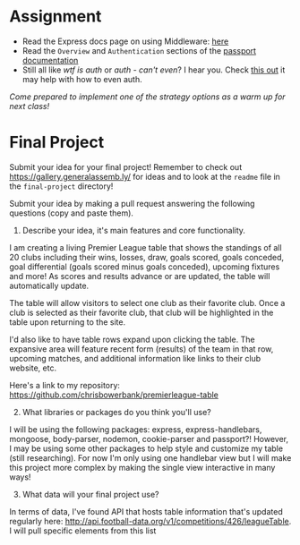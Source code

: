 # Assignment
- Read the Express docs page on using Middleware: [here](http://expressjs.com/en/guide/using-middleware.html)
- Read the `Overview` and `Authentication` sections of the [passport documentation](http://passportjs.org/docs)
- Still all like _wtf is auth_ or _auth - can't even_? I hear you. Check [this out](http://mherman.org/blog/2015/01/31/local-authentication-with-passport-and-express-4) it may help with how to even auth.

_Come prepared to implement one of the strategy options as a warm up for next class!_

# Final Project
Submit your idea for your final project! Remember to check out https://gallery.generalassemb.ly/ for ideas and to look at the `readme` file in the `final-project` directory!

Submit your idea by making a pull request answering the following questions (copy and paste them).



1. Describe your idea, it's main features and core functionality.

I am creating a living Premier League table that shows the standings of all 20 clubs including their wins, losses, draw, goals scored, goals conceded, goal differential (goals scored minus goals conceded), upcoming fixtures and more! As scores and results advance or are updated, the table will automatically update.

The table will allow visitors to select one club as their favorite club. Once a club is selected as their favorite club, that club will be highlighted in the table upon returning to the site.

I'd also like to have table rows expand upon clicking the table. The expansive area will feature recent form (results) of the team in that row, upcoming matches, and additional information like links to their club website, etc.

Here's a link to my repository: https://github.com/chrisbowerbank/premierleague-table 



2. What libraries or packages do you think you'll use?

I will be using the following packages: express, express-handlebars, mongoose, body-parser, nodemon, cookie-parser and passport?! However, I may be using some other packages to help style and customize my table (still researching). For now I'm only using one handlebar view but I will make this project more complex by making the single view interactive in many ways!




3. What data will your final project use?

In terms of data, I've found API that hosts table information that's updated regularly here: http://api.football-data.org/v1/competitions/426/leagueTable. I will pull specific elements from this list
